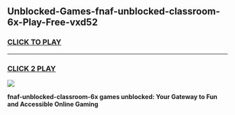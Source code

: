 
## Unblocked-Games-fnaf-unblocked-classroom-6x-Play-Free-vxd52
<h3>
<a href="https://premium76.site?title=fnaf-unblocked-classroom-6x&ref=12A">CLICK TO PLAY</a></h3>
<hr>

<h3>
<a href="https://premium76.site?title=fnaf-unblocked-classroom-6x&ref=12A">CLICK 2 PLAY</a>
  
</h3>

<a href="https://premium76.site?title=fnaf-unblocked-classroom-6x&ref=12A"><img src="https://clearcache.store/games.png"></a>


**fnaf-unblocked-classroom-6x games unblocked: Your Gateway to Fun and Accessible Online Gaming**
